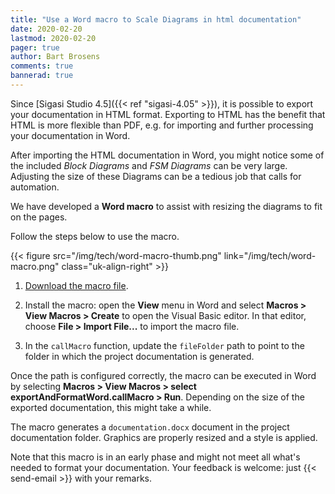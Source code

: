 ```yaml
---
title: "Use a Word macro to Scale Diagrams in html documentation"
date: 2020-02-20
lastmod: 2020-02-20
pager: true
author: Bart Brosens
comments: true
bannerad: true
---
```


Since [Sigasi Studio 4.5]({{< ref "sigasi-4.05" >}}), it is possible to export your documentation in HTML format.
Exporting to HTML has the benefit that HTML is more flexible than PDF, e.g. for importing and further processing your documentation in Word.

After importing the HTML documentation in Word, you might notice some of the included *Block Diagrams* and *FSM Diagrams* can be very large.
Adjusting the size of these Diagrams can be a tedious job that calls for automation.

We have developed a **Word macro** to assist with resizing the diagrams to fit on the pages.

Follow the steps below to use the macro.

{{< figure src="/img/tech/word-macro-thumb.png" link="/img/tech/word-macro.png" class="uk-align-right" >}}

1. [Download the macro file](/resources/tech/exportAndFormatWord.bas).

2. Install the macro: open the **View** menu in Word and select **Macros > View Macros > Create** to open the Visual Basic editor.
In that editor, choose **File > Import File...** to import the macro file.

3. In the `callMacro` function, update the `fileFolder` path to point to the folder in which the project documentation is generated.

Once the path is configured correctly, the macro can be executed in Word by selecting **Macros > View Macros > select exportAndFormatWord.callMacro > Run**.
Depending on the size of the exported documentation, this might take a while.

The macro generates a `documentation.docx` document in the project documentation folder.
Graphics are properly resized and a style is applied.

Note that this macro is in an early phase and might not meet all what's needed to format your documentation.
Your feedback is welcome: just {{< send-email >}} with your remarks.

